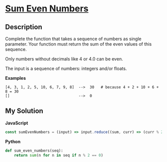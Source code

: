 # [Sum Even Numbers](https://www.codewars.com/kata/586beb5ba44cfc44ed0006c3)

## Description

Complete the function that takes a sequence of numbers as single parameter. Your function must return the sum of the even values of this sequence.

Only numbers without decimals like 4 or 4.0 can be even.

The input is a sequence of numbers: integers and/or floats.

**Examples**

```
[4, 3, 1, 2, 5, 10, 6, 7, 9, 8]  -->  30   # because 4 + 2 + 10 + 6 + 8 = 30
[]                               -->  0
```

## My Solution

**JavaScript**

```js
const sumEvenNumbers = (input) => input.reduce((sum, curr) => (curr % 2 ? sum : sum + curr), 0);
```

**Python**

```py
def sum_even_numbers(seq):
    return sum(n for n in seq if n % 2 == 0)
```

